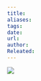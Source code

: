 ```yaml
---
title: 
aliases: 
tags: 
date: 
url: 
author: 
Releated:
---
```


![](https://i.imgur.com/bRQ3KsN.png)
